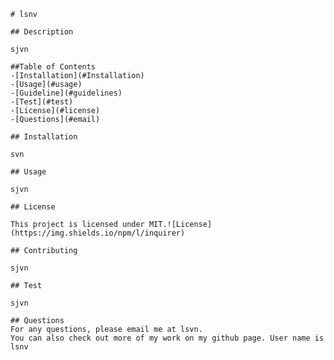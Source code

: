  
    # lsnv

    ## Description
   
    sjvn
    
    ##Table of Contents
    -[Installation](#Installation)
    -[Usage](#usage)
    -[Guideline](#guidelines)
    -[Test](#test)
    -[License](#license)
    -[Questions](#email)
    
    ## Installation
    
    svn
    
    ## Usage
    
    sjvn
    
    ## License
    
    This project is licensed under MIT.![License](https://img.shields.io/npm/l/inquirer)
    
    ## Contributing
    
    sjvn
    
    ## Test
    
    sjvn
    
    ## Questions
    For any questions, please email me at lsvn. 
    You can also check out more of my work on my github page. User name is lsnv